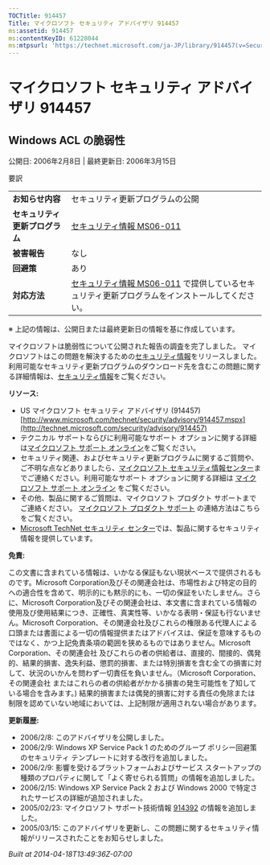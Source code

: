 ```yaml
---
TOCTitle: 914457
Title: マイクロソフト セキュリティ アドバイザリ 914457
ms:assetid: 914457
ms:contentKeyID: 61228044
ms:mtpsurl: 'https://technet.microsoft.com/ja-JP/library/914457(v=Security.10)'
---
```


マイクロソフト セキュリティ アドバイザリ 914457
===============================================

Windows ACL の脆弱性
--------------------

公開日: 2006年2月8日 | 最終更新日: 2006年3月15日

要訳

|                                |                                                                                                                                                           |
|--------------------------------|-----------------------------------------------------------------------------------------------------------------------------------------------------------|
| **お知らせ内容**               | セキュリティ更新プログラムの公開                                                                                                                          |
| **セキュリティ更新プログラム** | [セキュリティ情報 MS06-011](http://technet.microsoft.com/security/bulletin/ms06-011)                                                                      |
| **被害報告**                   | なし                                                                                                                                                      |
| **回避策**                     | あり                                                                                                                                                      |
| **対応方法**                   | [セキュリティ情報 MS06-011](http://technet.microsoft.com/security/bulletin/ms06-011) で提供しているセキュリティ更新プログラムをインストールしてください。 |

※ 上記の情報は、公開日または最終更新日の情報を基に作成しています。

マイクロソフトは脆弱性について公開された報告の調査を完了しました。 マイクロソフトはこの問題を解決するための[セキュリティ情報](http://technet.microsoft.com/security/bulletin/ms06-011)をリリースしました。 利用可能なセキュリティ更新プログラムのダウンロード先を含むこの問題に関する詳細情報は、[セキュリティ情報](http://technet.microsoft.com/security/bulletin/ms06-011)をご覧ください。

**リソース:**

-   US マイクロソフト セキュリティ アドバイザリ (914457)
    [http://www.microsoft.com/technet/security/advisory/914457.mspx](http://technet.microsoft.com/security/advisory/914457)
-   テクニカル サポートならびに利用可能なサポート オプションに関する詳細は[マイクロソフト サポート オンライン](http://support.microsoft.com/)をご覧ください。
-   セキュリティ関連、およびセキュリティ更新プログラムに関するご質問や、ご不明な点などありましたら、[マイクロソフト セキュリティ情報センター](http://www.microsoft.com/japan/security/sicinfo.mspx)までご連絡ください。利用可能なサポート オプションに関する詳細は [マイクロソフト サポート オンライン](http://support.microsoft.com/) をご覧ください。
-   その他、製品に関するご質問は、マイクロソフト プロダクト サポートまでご連絡ください。 [マイクロソフト プロダクト サポート](http://go.microsoft.com/fwlink/?linkid=21155) の連絡方法はこちらをご覧ください。
-   [Microsoft TechNet セキュリティ センター](http://technet.microsoft.com/ja-jp/security/default.aspx)では、製品に関するセキュリティ情報を提供しています。

**免責:**

この文書に含まれている情報は、いかなる保証もない現状ベースで提供されるものです。Microsoft Corporation及びその関連会社は、市場性および特定の目的への適合性を含めて、明示的にも黙示的にも、一切の保証をいたしません。さらに、Microsoft Corporation及びその関連会社は、本文書に含まれている情報の使用及び使用結果につき、正確性、真実性等、いかなる表明・保証も行ないません。Microsoft Corporation、その関連会社及びこれらの権限ある代理人による口頭または書面による一切の情報提供またはアドバイスは、保証を意味するものではなく、かつ上記免責条項の範囲を狭めるものではありません。Microsoft Corporation、その関連会社 及びこれらの者の供給者は、直接的、間接的、偶発的、結果的損害、逸失利益、懲罰的損害、または特別損害を含む全ての損害に対して、状況のいかんを問わず一切責任を負いません。（Microsoft Corporation、その関連会社 またはこれらの者の供給者がかかる損害の発生可能性を了知している場合を含みます。) 結果的損害または偶発的損害に対する責任の免除または制限を認めていない地域においては、上記制限が適用されない場合があります。

**更新履歴:**

-   2006/2/8: このアドバイザリを公開しました。
-   2006/2/9: Windows XP Service Pack 1 のためのグループ ポリシー回避策 のセキュリティ テンプレートに対する改行を追加しました。
-   2006/2/9: 影響を受けるプラットフォームおよびサービス スタートアップの種類のプロパティに関して「よく寄せられる質問」の情報を追加しました。
-   2006/2/15: Windows XP Service Pack 2 および Windows 2000 で特定されたサービスの詳細が追加されました。
-   2005/02/23: マイクロソフト サポート技術情報 [914392](http://support.microsoft.com/kb/914392) の情報を追加しました。
-   2005/03/15: このアドバイザリを更新し、この問題に関するセキュリティ情報がリリースされたことをお知らせしました。

*Built at 2014-04-18T13:49:36Z-07:00*